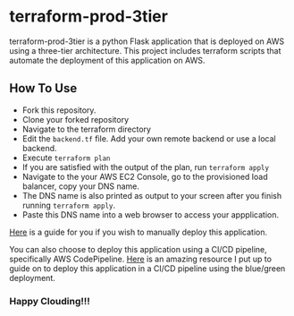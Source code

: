 # terraform-prod-3tier

terraform-prod-3tier is a python Flask application that is deployed on AWS using a three-tier architecture.
This project includes terraform scripts that automate the deployment of this application on AWS.

## How To Use
- Fork this repository.
- Clone your forked repository
- Navigate to the terraform directory
- Edit the `backend.tf` file. Add your own remote backend or use a local backend.
- Execute `terraform plan`
- If you are satisfied with the output of the plan, run `terraform apply`
- Navigate to the your AWS EC2 Console, go to the provisioned load balancer, copy your DNS name.
- The DNS name is also printed as output to your screen after you finish running `terraform apply`.
- Paste this DNS name into a web browser to access your appplication.

[Here](#) is a guide for you if you wish to manually deploy this application.

You can also choose to deploy this application using a CI/CD pipeline, specifically AWS CodePipeline.
[Here](#) is an amazing resource I put up to guide on to deploy this application in a CI/CD pipeline using the blue/green deployment.


### Happy Clouding!!!

